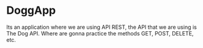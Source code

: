 # DoggApp
Its an application where we are using API REST, the API that we are using is The Dog API. Where are gonna practice the methods GET, POST, DELETE, etc.

